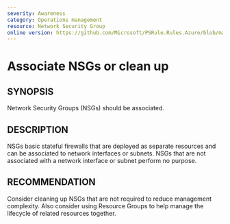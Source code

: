 ```yaml
---
severity: Awareness
category: Operations management
resource: Network Security Group
online version: https://github.com/Microsoft/PSRule.Rules.Azure/blob/master/docs/rules/en/Azure.NSG.Associated.md
---
```


# Associate NSGs or clean up

## SYNOPSIS

Network Security Groups (NSGs) should be associated.

## DESCRIPTION

NSGs basic stateful firewalls that are deployed as separate resources and can be associated to network interfaces or subnets.
NSGs that are not associated with a network interface or subnet perform no purpose.

## RECOMMENDATION

Consider cleaning up NSGs that are not required to reduce management complexity.
Also consider using Resource Groups to help manage the lifecycle of related resources together.
